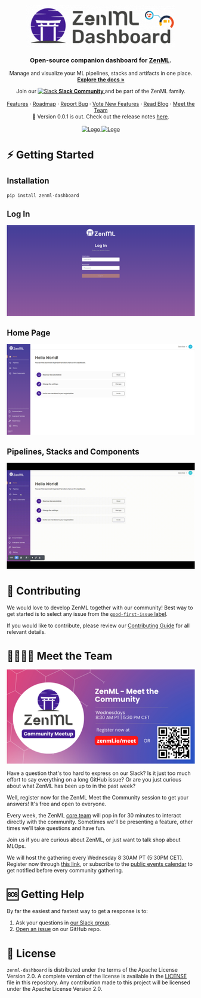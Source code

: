 <!-- PROJECT LOGO -->
<br />
<div align="center">
  <a href="https://zenml.io">
    <img src="assets/zenml-dashboard-logo.gif" alt="Logo" width="400">
  </a>

  <h3 align="center">Open-source companion dashboard for
   <a href="https://github.com/zenml-io/zenml">ZenML</a>.
  </h3>
  

  <p align="center">
    Manage and visualize your ML pipelines, stacks and artifacts in one place.
    <br />
    <a href="https://docs.zenml.io/"><strong>Explore the docs »</strong></a>
    <br />
    <div align="center">
      Join our <a href="https://zenml.io/slack-invite" target="_blank">
      <img width="25" src="https://cdn3.iconfinder.com/data/icons/logos-and-brands-adobe/512/306_Slack-512.png" alt="Slack"/>
    <b>Slack Community</b> </a> and be part of the ZenML family.
    </div>
    <br />
    <a href="https://zenml.io/features">Features</a>
    ·
    <a href="https://zenml.io/roadmap">Roadmap</a>
    ·
    <a href="https://github.com/zenml-io/zenml-dashboard/issues">Report Bug</a>
    ·
    <a href="https://zenml.io/discussion">Vote New Features</a>
    ·
    <a href="https://blog.zenml.io/">Read Blog</a>
    ·
    <a href="#-meet-the-team">Meet the Team</a>
    <br />
    🎉 Version 0.0.1 is out. Check out the release notes
    <a href="https://github.com/zenml-io/zenml-dashboard/releases">here</a>.
    <br />
    <br />
    <a href="https://www.linkedin.com/company/zenml/">
    <img src="https://img.shields.io/badge/-LinkedIn-black.svg?style=for-the-badge&logo=linkedin&colorB=555" alt="Logo">
    </a>
    <a href="https://twitter.com/zenml_io">
    <img src="https://img.shields.io/badge/-Twitter-black.svg?style=for-the-badge&logo=twitter&colorB=555" alt="Logo">
    </a>
  </p>
</div>

# ⚡ Getting Started

## Installation

`pip install zenml-dashboard`

## Log In

![img](./assets/screenshot-login.png)

## Home Page
![img](./assets/screenshot-home.png)

## Pipelines, Stacks and Components
![img](./assets/dashboard.gif)


# 🙌 Contributing

We would love to develop ZenML together with our community! Best way to get
started is to select any issue from the [`good-first-issue`
label](https://github.com/zenml-io/zenml-dashboard/labels/good%20first%20issue). 

If you would like to contribute, please review our [Contributing
Guide](CONTRIBUTING.md) for all relevant details.


# 👩‍👩‍👧‍👦 Meet the Team

![Meet the Team](./assets/community_meetup.png)

Have a question that's too hard to express on our Slack? Is it just too much effort to say everything on a 
long GitHub issue? Or are you just curious about what ZenML has been up to in the past week? 

Well, register now for the ZenML Meet the Community session to get your answers!
It's free and open to everyone.

Every week, the ZenML [core team](https://zenml.io/company#CompanyTeam) will pop in for 30 minutes to interact directly with the community. 
Sometimes we'll be presenting a feature, other times we'll take questions and have fun. 

Join us if you are curious about ZenML, or just want to talk shop about MLOps.

We will host the gathering every Wednesday 8:30AM PT (5:30PM CET). 
Register now through [this link](https://www.eventbrite.com/e/zenml-meet-the-community-tickets-354426688767), 
or subscribe to the [public events calendar](https://calendar.google.com/calendar/u/0/r?cid=Y19iaDJ0Zm44ZzdodXBlbnBzaWplY3UwMmNjZ0Bncm91cC5jYWxlbmRhci5nb29nbGUuY29t) to get notified 
before every community gathering.

# 🆘 Getting Help
By far the easiest and fastest way to get a response is to:

1. Ask your questions in [our Slack group](https://zenml.io/slack-invite/).
2. [Open an issue](https://github.com/zenml-io/zenml-dashboard/issues/new/choose) on our GitHub repo.


# 📜 License

`zenml-dashboard` is distributed under the terms of the Apache License Version 2.0. 
A complete version of the license is available in the [LICENSE](LICENSE) file in
this repository. Any contribution made to this project will be licensed under
the Apache License Version 2.0.
